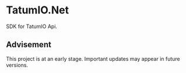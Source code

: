 # TatumIO.Net

SDK for TatumIO Api.

## Advisement

This project is at an early stage. Important updates may appear in future versions.